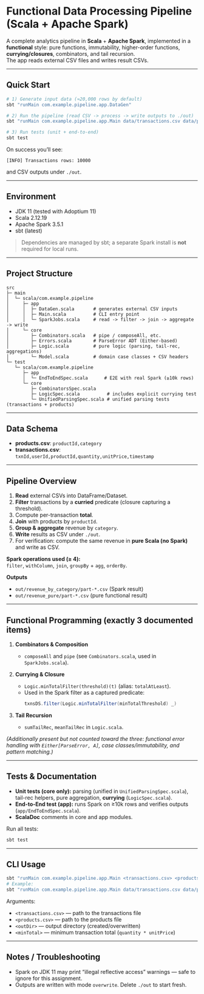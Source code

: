 # Functional Data Processing Pipeline (Scala + Apache Spark)

A complete analytics pipeline in **Scala** + **Apache Spark**, implemented in a **functional** style: pure functions, immutability, higher-order functions, **currying/closures**, combinators, and tail recursion.  
The app reads external CSV files and writes result CSVs.

---

## Quick Start

```bash
# 1) Generate input data (≈20,000 rows by default)
sbt "runMain com.example.pipeline.app.DataGen"

# 2) Run the pipeline (read CSV -> process -> write outputs to ./out)
sbt "runMain com.example.pipeline.app.Main data/transactions.csv data/products.csv out 0.0"

# 3) Run tests (unit + end-to-end)
sbt test
```

On success you’ll see:
```
[INFO] Transactions rows: 10000
```
and CSV outputs under `./out`.

---

## Environment

- JDK 11 (tested with Adoptium 11)
- Scala 2.12.19
- Apache Spark 3.5.1
- sbt (latest)

> Dependencies are managed by sbt; a separate Spark install is **not** required for local runs.

---

## Project Structure

```
src
├─ main
│  └─ scala/com.example.pipeline
│     ├─ app
│     │  ├─ DataGen.scala       # generates external CSV inputs
│     │  ├─ Main.scala          # CLI entry point
│     │  └─ SparkJobs.scala     # read -> filter -> join -> aggregate -> write
│     └─ core
│        ├─ Combinators.scala   # pipe / composeAll, etc.
│        ├─ Errors.scala        # ParseError ADT (Either-based)
│        ├─ Logic.scala         # pure logic (parsing, tail-rec, aggregations)
│        └─ Model.scala         # domain case classes + CSV headers
└─ test
   └─ scala/com.example.pipeline
      ├─ app
      │  └─ EndToEndSpec.scala      # E2E with real Spark (≥10k rows)
      └─ core
         ├─ CombinatorsSpec.scala
         ├─ LogicSpec.scala          # includes explicit currying test
         └─ UnifiedParsingSpec.scala # unified parsing tests (transactions + products)
```

---

## Data Schema

- **products.csv**: `productId,category`
- **transactions.csv**: `txnId,userId,productId,quantity,unitPrice,timestamp`

---

## Pipeline Overview

1. **Read** external CSVs into DataFrame/Dataset.
2. **Filter** transactions by a **curried** predicate (closure capturing a threshold).
3. Compute per-transaction **total**.
4. **Join** with products by `productId`.
5. **Group & aggregate** revenue by `category`.
6. **Write** results as CSV under `./out`.
7. For verification: compute the same revenue in **pure Scala (no Spark)** and write as CSV.

**Spark operations used (≥ 4):**  
`filter`, `withColumn`, `join`, `groupBy` + `agg`, `orderBy`.

**Outputs**
- `out/revenue_by_category/part-*.csv` (Spark result)
- `out/revenue_pure/part-*.csv` (pure functional result)

---

## Functional Programming (exactly 3 documented items)

1) **Combinators & Composition**
    - `composeAll` and `pipe` (see `Combinators.scala`, used in `SparkJobs.scala`).

2) **Currying & Closure**
    - `Logic.minTotalFilter(threshold)(t)` (alias: `totalAtLeast`).
    - Used in the Spark filter as a captured predicate:
      ```scala
      txnsDS.filter(Logic.minTotalFilter(minTotalThreshold) _)
      ```

3) **Tail Recursion**
    - `sumTailRec`, `meanTailRec` in `Logic.scala`.

*(Additionally present but not counted toward the three: functional error handling with `Either[ParseError, A]`, case classes/immutability, and pattern matching.)*

---

## Tests & Documentation

- **Unit tests (core only):** parsing (unified in `UnifiedParsingSpec.scala`), tail-rec helpers, pure aggregation, **currying** (`LogicSpec.scala`).
- **End-to-End test (app):** runs Spark on ≥10k rows and verifies outputs (`app/EndToEndSpec.scala`).
- **ScalaDoc** comments in core and app modules.

Run all tests:
```bash
sbt test
```

---

## CLI Usage

```bash
sbt "runMain com.example.pipeline.app.Main <transactions.csv> <products.csv> <outDir> <minTotal>"
# Example:
sbt "runMain com.example.pipeline.app.Main data/transactions.csv data/products.csv out 0.0"
```

Arguments:
- `<transactions.csv>` — path to the transactions file
- `<products.csv>` — path to the products file
- `<outDir>` — output directory (created/overwritten)
- `<minTotal>` — minimum transaction total (`quantity * unitPrice`)

---


## Notes / Troubleshooting

- Spark on JDK 11 may print “illegal reflective access” warnings — safe to ignore for this assignment.
- Outputs are written with mode `overwrite`. Delete `./out` to start fresh.

